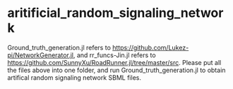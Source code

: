 # aritificial_random_signaling_network
Ground_truth_generation.jl refers to https://github.com/Lukez-pi/NetworkGenerator.jl, and rr_funcs-Jin.jl refers to https://github.com/SunnyXu/RoadRunner.jl/tree/master/src. Please put all the files above into one folder, and run Ground_truth_generation.jl to obtain artifical random signaling network SBML files.
